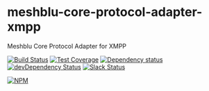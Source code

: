 # meshblu-core-protocol-adapter-xmpp
Meshblu Core Protocol Adapter for XMPP

[![Build Status](https://travis-ci.org/octoblu/meshblu-core-protocol-adapter-xmpp.svg?branch=master)](https://travis-ci.org/octoblu/meshblu-core-protocol-adapter-xmpp)
[![Test Coverage](https://codecov.io/gh/octoblu/meshblu-core-protocol-adapter-xmpp/branch/master/graph/badge.svg)](https://codecov.io/gh/octoblu/meshblu-core-protocol-adapter-xmpp)
[![Dependency status](http://img.shields.io/david/octoblu/meshblu-core-protocol-adapter-xmpp.svg?style=flat)](https://david-dm.org/octoblu/meshblu-core-protocol-adapter-xmpp)
[![devDependency Status](http://img.shields.io/david/dev/octoblu/meshblu-core-protocol-adapter-xmpp.svg?style=flat)](https://david-dm.org/octoblu/meshblu-core-protocol-adapter-xmpp#info=devDependencies)
[![Slack Status](http://community-slack.octoblu.com/badge.svg)](http://community-slack.octoblu.com)

[![NPM](https://nodei.co/npm/meshblu-core-protocol-adapter-xmpp.svg?style=flat)](https://npmjs.org/package/meshblu-core-protocol-adapter-xmpp)

